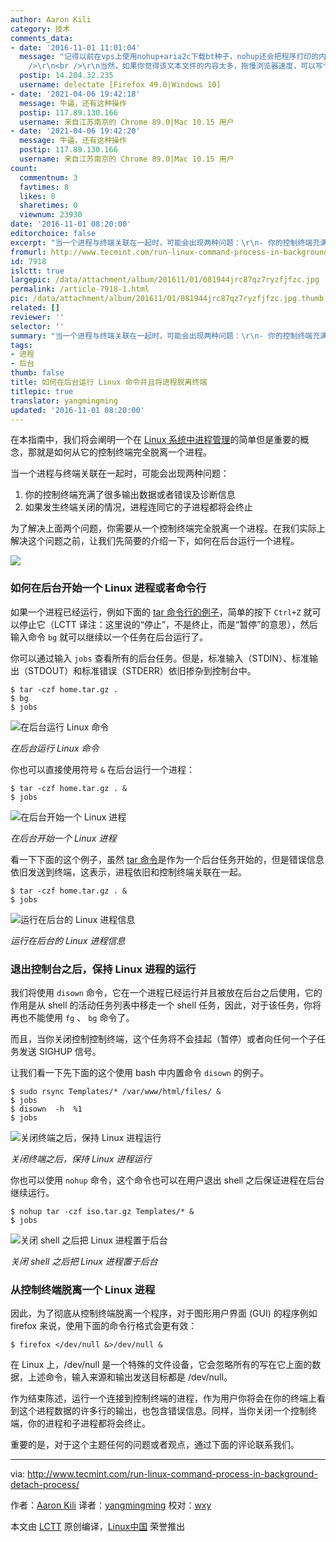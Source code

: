 ```yaml
---
author: Aaron Kili
category: 技术
comments_data:
- date: '2016-11-01 11:01:04'
  message: "记得以前在vps上使用nohup+aria2c下载bt种子，nohup还会把程序打印的内容保存到文本文件。如此一来，就可以通过本地浏览器直接查看输出了，很方便。<br
    />\r\n<br />\r\n当然，如果你觉得该文本文件的内容太多，拖慢浏览器速度，可以写个php，只读取尾部50行这样的功能，如此一来，简直比迅雷离线下载还给力。"
  postip: 14.204.32.235
  username: delectate [Firefox 49.0|Windows 10]
- date: '2021-04-06 19:42:18'
  message: 牛逼，还有这种操作
  postip: 117.89.130.166
  username: 来自江苏南京的 Chrome 89.0|Mac 10.15 用户
- date: '2021-04-06 19:42:20'
  message: 牛逼，还有这种操作
  postip: 117.89.130.166
  username: 来自江苏南京的 Chrome 89.0|Mac 10.15 用户
count:
  commentnum: 3
  favtimes: 8
  likes: 0
  sharetimes: 0
  viewnum: 23930
date: '2016-11-01 08:20:00'
editorchoice: false
excerpt: "当一个进程与终端关联在一起时，可能会出现两种问题：\r\n- 你的控制终端充满了很多输出数据或者错误及诊断信息；\r\n- 如果发生终端关闭的情况，进程连同它的子进程都将会终止。"
fromurl: http://www.tecmint.com/run-linux-command-process-in-background-detach-process/
id: 7918
islctt: true
largepic: /data/attachment/album/201611/01/081944jrc87qz7ryzfjfzc.jpg
permalink: /article-7918-1.html
pic: /data/attachment/album/201611/01/081944jrc87qz7ryzfjfzc.jpg.thumb.jpg
related: []
reviewer: ''
selector: ''
summary: "当一个进程与终端关联在一起时，可能会出现两种问题：\r\n- 你的控制终端充满了很多输出数据或者错误及诊断信息；\r\n- 如果发生终端关闭的情况，进程连同它的子进程都将会终止。"
tags:
- 进程
- 后台
thumb: false
title: 如何在后台运行 Linux 命令并且将进程脱离终端
titlepic: true
translator: yangmingming
updated: '2016-11-01 08:20:00'
---
```


在本指南中，我们将会阐明一个在 [Linux 系统中进程管理](http://www.tecmint.com/monitor-linux-processes-and-set-process-limits-per-user/)的简单但是重要的概念，那就是如何从它的控制终端完全脱离一个进程。


当一个进程与终端关联在一起时，可能会出现两种问题：


1. 你的控制终端充满了很多输出数据或者错误及诊断信息
2. 如果发生终端关闭的情况，进程连同它的子进程都将会终止


为了解决上面两个问题，你需要从一个控制终端完全脱离一个进程。在我们实际上解决这个问题之前，让我们先简要的介绍一下，如何在后台运行一个进程。


![](/data/attachment/album/201611/01/081944jrc87qz7ryzfjfzc.jpg)


### 如何在后台开始一个 Linux 进程或者命令行


如果一个进程已经运行，例如下面的 [tar 命令行的例子](/article-7802-1.html)，简单的按下 `Ctrl+Z` 就可以停止它（LCTT 译注：这里说的“停止”，不是终止，而是“暂停”的意思），然后输入命令 `bg` 就可以继续以一个任务在后台运行了。


你可以通过输入 `jobs` 查看所有的后台任务。但是，标准输入（STDIN）、标准输出（STDOUT）和标准错误（STDERR）依旧掺杂到控制台中。



```
$ tar -czf home.tar.gz .
$ bg
$ jobs
```

![](/data/attachment/album/201611/01/082404gmdvzdfxdbnmnzls.png "在后台运行 Linux 命令")


*在后台运行 Linux 命令*


你也可以直接使用符号 `&` 在后台运行一个进程：



```
$ tar -czf home.tar.gz . &
$ jobs
```

![](/data/attachment/album/201611/01/082404zrr8jd48daxp5wkh.png "在后台开始一个 Linux 进程")


*在后台开始一个 Linux 进程*


看一下下面的这个例子，虽然 [tar 命令](/article-7802-1.html)是作为一个后台任务开始的，但是错误信息依旧发送到终端，这表示，进程依旧和控制终端关联在一起。



```
$ tar -czf home.tar.gz . &
$ jobs
```

![](/data/attachment/album/201611/01/082405gim90e9f0uu7z3aa.png "运行在后台的 Linux 进程信息")


*运行在后台的 Linux 进程信息*


### 退出控制台之后，保持 Linux 进程的运行


我们将使用 `disown` 命令，它在一个进程已经运行并且被放在后台之后使用，它的作用是从 shell 的活动任务列表中移走一个 shell 任务，因此，对于该任务，你将再也不能使用 `fg` 、 `bg` 命令了。


而且，当你关闭控制控制终端，这个任务将不会挂起（暂停）或者向任何一个子任务发送 SIGHUP 信号。


让我们看一下先下面的这个使用 bash 中内置命令 `disown` 的例子。



```
$ sudo rsync Templates/* /var/www/html/files/ &
$ jobs
$ disown  -h  %1
$ jobs
```

![](/data/attachment/album/201611/01/082405d9ifmh0s4fm5d99g.png "关闭终端之后，保持 Linux 进程运行")


*关闭终端之后，保持 Linux 进程运行*


你也可以使用 `nohup` 命令，这个命令也可以在用户退出 shell 之后保证进程在后台继续运行。



```
$ nohup tar -czf iso.tar.gz Templates/* &
$ jobs
```

![](/data/attachment/album/201611/01/082406s9b88jmjpd93fov8.png "关闭 shell 之后把 Linux 进程置于后台")


*关闭 shell 之后把 Linux 进程置于后台*


### 从控制终端脱离一个 Linux 进程


因此，为了彻底从控制终端脱离一个程序，对于图形用户界面 (GUI) 的程序例如 firefox 来说，使用下面的命令行格式会更有效：



```
$ firefox </dev/null &>/dev/null &
```

在 Linux 上，/dev/null 是一个特殊的文件设备，它会忽略所有的写在它上面的数据，上述命令，输入来源和输出发送目标都是 /dev/null。


作为结束陈述，运行一个连接到控制终端的进程，作为用户你将会在你的终端上看到这个进程数据的许多行的输出，也包含错误信息。同样，当你关闭一个控制终端，你的进程和子进程都将会终止。


重要的是，对于这个主题任何的问题或者观点，通过下面的评论联系我们。




---


via: <http://www.tecmint.com/run-linux-command-process-in-background-detach-process/>


作者：[Aaron Kili](http://www.tecmint.com/author/aaronkili/) 译者：[yangmingming](https://github.com/yangmingming) 校对：[wxy](https://github.com/wxy)


本文由 [LCTT](https://github.com/LCTT/TranslateProject) 原创编译，[Linux中国](https://linux.cn/) 荣誉推出
